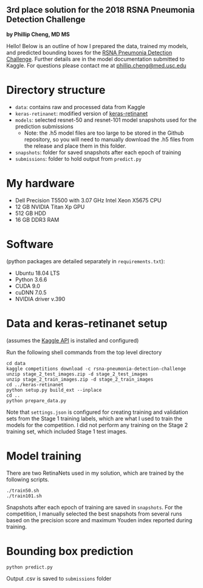 ## 3rd place solution for the 2018 RSNA Pneumonia Detection Challenge

**by Phillip Cheng, MD MS**

Hello!  Below is an outline of how I prepared the data, trained my models, and predicted bounding boxes for the [RSNA Pneumonia Detection Challenge](https://www.kaggle.com/c/rsna-pneumonia-detection-challenge).  Further details are in the model documentation submitted to Kaggle.  For questions please contact me at <phillip.cheng@med.usc.edu>

# Directory structure

- `data`: contains raw and processed data from Kaggle
- `keras-retinanet`: modified version of [keras-retinanet](https://github.com/fizyr/keras-retinanet)
- `models`: selected resnet-50 and resnet-101 model snapshots used for the prediction submissions
	- Note: the .h5 model files are too large to be stored in the  Github repository, so you will need to manually download the .h5 files from the release and place them in this folder.
- `snapshots`: folder for saved snapshots after each epoch of training
- `submissions`: folder to hold output from `predict.py` 

# My hardware 
- Dell Precision T5500 with 3.07 GHz Intel Xeon X5675 CPU 
- 12 GB NVIDIA Titan Xp GPU
- 512 GB HDD
- 16 GB DDR3 RAM


# Software 
(python packages are detailed separately in `requirements.txt`):

- Ubuntu 18.04 LTS
- Python 3.6.6
- CUDA 9.0
- cuDNN 7.0.5
- NVIDIA driver v.390


# Data and keras-retinanet setup 
(assumes the [Kaggle API](https://github.com/Kaggle/kaggle-api) is installed and configured)

Run the following shell commands from the top level directory

	cd data
	kaggle competitions download -c rsna-pneumonia-detection-challenge
	unzip stage_2_test_images.zip -d stage_2_test_images
	unzip stage_2_train_images.zip -d stage_2_train_images
	cd ../keras-retinanet
	python setup.py build_ext --inplace
	cd ..
	python prepare_data.py

Note that `settings.json` is configured for creating training and validation sets from the Stage 1 training labels, which are what I used to train the models for the competition.  I did not perform any training on the Stage 2 training set, which included Stage 1 test images.

# Model training

There are two RetinaNets used in my solution, which are trained by the following scripts.

	./train50.sh
	./train101.sh

Snapshots after each epoch of training are saved in `snapshots`.  For the competition, I manually selected the best snapshots from several runs based on the precision score and maximum Youden index reported during training. 


# Bounding box prediction

	python predict.py

Output .csv is saved to `submissions` folder